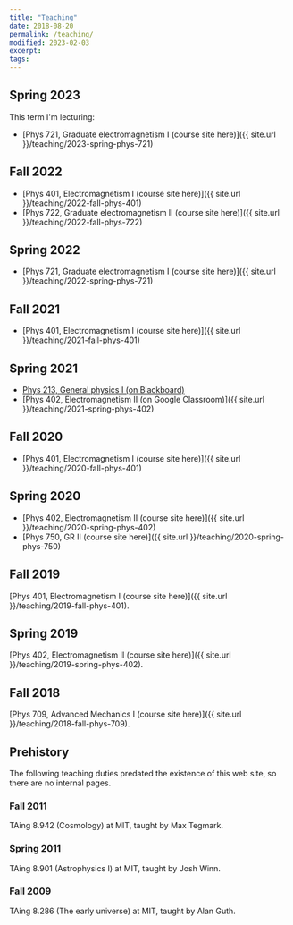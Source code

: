 ```yaml
---
title: "Teaching"
date: 2018-08-20
permalink: /teaching/
modified: 2023-02-03
excerpt:
tags:
---
```


## Spring 2023

This term I'm lecturing:
* [Phys 721, Graduate electromagnetism I (course site here)]({{ site.url }}/teaching/2023-spring-phys-721)

## Fall 2022

* [Phys 401, Electromagnetism I (course site here)]({{ site.url }}/teaching/2022-fall-phys-401)
* [Phys 722, Graduate electromagnetism II (course site here)]({{ site.url }}/teaching/2022-fall-phys-722)

## Spring 2022

* [Phys 721, Graduate electromagnetism I (course site here)]({{ site.url }}/teaching/2022-spring-phys-721)

## Fall 2021

* [Phys 401, Electromagnetism I (course site here)]({{ site.url }}/teaching/2021-fall-phys-401)

## Spring 2021

* [Phys 213, General physics I (on Blackboard)](https://blackboard.olemiss.edu)
* [Phys 402, Electromagnetism II (on Google Classroom)]({{ site.url }}/teaching/2021-spring-phys-402)

## Fall 2020

* [Phys 401, Electromagnetism I (course site here)]({{ site.url }}/teaching/2020-fall-phys-401)

## Spring 2020

* [Phys 402, Electromagnetism II (course site here)]({{ site.url }}/teaching/2020-spring-phys-402)
* [Phys 750, GR II (course site here)]({{ site.url }}/teaching/2020-spring-phys-750)

## Fall 2019

[Phys 401, Electromagnetism I (course site
here)]({{ site.url }}/teaching/2019-fall-phys-401).

## Spring 2019

[Phys 402, Electromagnetism II (course site
here)]({{ site.url }}/teaching/2019-spring-phys-402).

## Fall 2018

[Phys 709, Advanced Mechanics I (course site here)]({{ site.url }}/teaching/2018-fall-phys-709).

## Prehistory

The following teaching duties predated the existence of this web
site, so there are no internal pages.

### Fall 2011

TAing 8.942 (Cosmology) at MIT, taught by Max Tegmark.

### Spring 2011

TAing 8.901 (Astrophysics I) at MIT, taught by Josh Winn.

### Fall 2009

TAing 8.286 (The early universe) at MIT, taught by Alan Guth.
